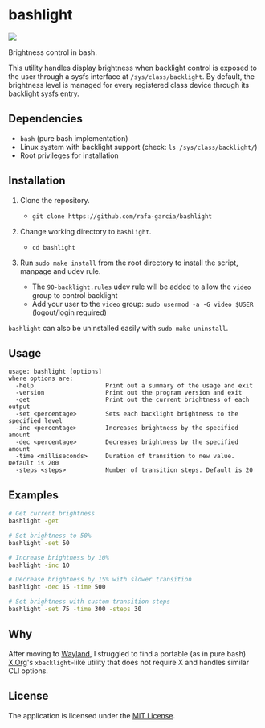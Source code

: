 # bashlight

<a href="https://travis-ci.org/rafa-garcia/bashlight"><img src="https://travis-ci.org/rafa-garcia/bashlight.svg?branch=master"></a>

Brightness control in bash.

This utility handles display brightness when backlight control is exposed to the user through a sysfs interface at `/sys/class/backlight`. By default, the brightness level is managed for every registered class device through its backlight sysfs entry.

## Dependencies

- `bash` (pure bash implementation)
- Linux system with backlight support (check: `ls /sys/class/backlight/`)
- Root privileges for installation

## Installation

1. Clone the repository.
    - `git clone https://github.com/rafa-garcia/bashlight`

2. Change working directory to `bashlight`.
    - `cd bashlight`

3. Run `sudo make install` from the root directory to install the script, manpage and udev rule.
    - The `90-backlight.rules` udev rule will be added to allow the `video` group to control backlight
    - Add your user to the `video` group: `sudo usermod -a -G video $USER` (logout/login required)

`bashlight` can also be uninstalled easily with `sudo make uninstall`.

## Usage

```
usage: bashlight [options]
where options are:
  -help                    Print out a summary of the usage and exit
  -version                 Print out the program version and exit
  -get                     Print out the current brightness of each output
  -set <percentage>        Sets each backlight brightness to the specified level
  -inc <percentage>        Increases brightness by the specified amount
  -dec <percentage>        Decreases brightness by the specified amount
  -time <milliseconds>     Duration of transition to new value. Default is 200
  -steps <steps>           Number of transition steps. Default is 20
```

## Examples

```bash
# Get current brightness
bashlight -get

# Set brightness to 50%
bashlight -set 50

# Increase brightness by 10%
bashlight -inc 10

# Decrease brightness by 15% with slower transition
bashlight -dec 15 -time 500

# Set brightness with custom transition steps
bashlight -set 75 -time 300 -steps 30
```

## Why

After moving to [Wayland](https://wayland.freedesktop.org/), I struggled to find a portable (as in pure bash) [X.Org](https://www.x.org/)'s `xbacklight`-like utility that does not require X and handles similar CLI options.

## License

The application is licensed under the [MIT License](LICENSE).
